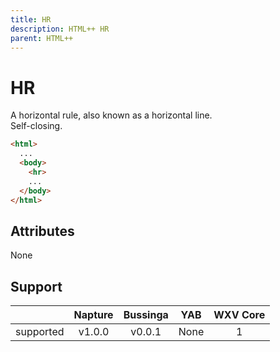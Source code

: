 ```yaml
---
title: HR
description: HTML++ HR
parent: HTML++
---
```

# HR

A horizontal rule, also known as a horizontal line.\
Self-closing.

```html
<html>
  ...
  <body>
    <hr>
    ...
  </body>
</html>
```

## Attributes

None

## Support

|           | Napture                  | Bussinga                 | YAB                    | WXV Core            |
| --------- | :----------------------: | :----------------------: | :--------------------: | :-----------------: |
| supported | <span full>v1.0.0</span> | <span full>v0.0.1</span> | <span none>None</span> | <span full>1</span> |
